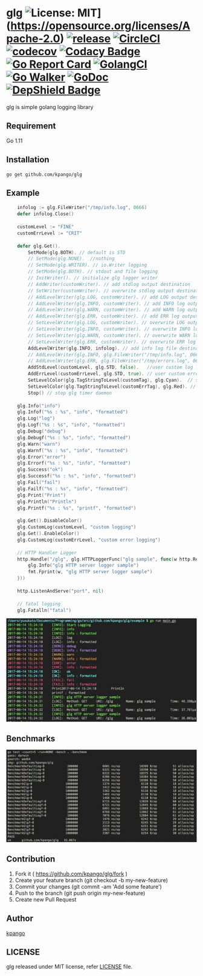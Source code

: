 # glg ![License: MIT](https://img.shields.io/badge/License-MIT-blue.svg?style=flat-square)](https://opensource.org/licenses/Apache-2.0) [![release](https://img.shields.io/github/release/kpango/glg.svg?style=flat-square)](https://github.com/kpango/glg/releases/latest) [![CircleCI](https://circleci.com/gh/kpango/glg.svg)](https://circleci.com/gh/kpango/glg) [![codecov](https://codecov.io/gh/kpango/glg/branch/master/graph/badge.svg?token=2CzooNJtUu&style=flat-square)](https://codecov.io/gh/kpango/glg) [![Codacy Badge](https://api.codacy.com/project/badge/Grade/a6e544eee7bc49e08a000bb10ba3deed)](https://www.codacy.com/app/i.can.feel.gravity/glg?utm_source=github.com&amp;utm_medium=referral&amp;utm_content=kpango/glg&amp;utm_campaign=Badge_Grade) [![Go Report Card](https://goreportcard.com/badge/github.com/kpango/glg)](https://goreportcard.com/report/github.com/kpango/glg) [![GolangCI](https://golangci.com/badges/github.com/kpango/glg.svg?style=flat-square)](https://golangci.com/r/github.com/kpango/glg) [![Go Walker](http://gowalker.org/api/v1/badge)](https://gowalker.org/github.com/kpango/glg) [![GoDoc](http://godoc.org/github.com/kpango/glg?status.svg)](http://godoc.org/github.com/kpango/glg) [![DepShield Badge](https://depshield.sonatype.org/badges/kpango/glg/depshield.svg)](https://depshield.github.io)


glg is simple golang logging library

## Requirement
Go 1.11

## Installation
```shell
go get github.com/kpango/glg
```

## Example
```go
	infolog := glg.FileWriter("/tmp/info.log", 0666)
	defer infolog.Close()

	customLevel := "FINE"
	customErrLevel := "CRIT"

	defer glg.Get().
		SetMode(glg.BOTH). // default is STD
		// SetMode(glg.NONE).  //nothing
		// SetMode(glg.WRITER). // io.Writer logging
		// SetMode(glg.BOTH). // stdout and file logging
		// InitWriter(). // initialize glg logger writer
		// AddWriter(customWriter). // add stdlog output destination
		// SetWriter(customWriter). // overwrite stdlog output destination
		// AddLevelWriter(glg.LOG, customWriter). // add LOG output destination
		// AddLevelWriter(glg.INFO, customWriter). // add INFO log output destination
		// AddLevelWriter(glg.WARN, customWriter). // add WARN log output destination
		// AddLevelWriter(glg.ERR, customWriter). // add ERR log output destination
		// SetLevelWriter(glg.LOG, customWriter). // overwrite LOG output destination
		// SetLevelWriter(glg.INFO, customWriter). // overwrite INFO log output destination
		// SetLevelWriter(glg.WARN, customWriter). // overwrite WARN log output destination
		// SetLevelWriter(glg.ERR, customWriter). // overwrite ERR log output destination
		AddLevelWriter(glg.INFO, infolog). // add info log file destination
		// AddLevelWriter(glg.INFO, glg.FileWriter("/tmp/info.log", 0666)). // add info log file destination
		// AddLevelWriter(glg.ERR, glg.FileWriter("/tmp/errors.log", 0666)). // add error log file destination
		AddStdLevel(customLevel, glg.STD, false).   //user custom log level
		AddErrLevel(customErrLevel, glg.STD, true). // user custom error log level
		SetLevelColor(glg.TagStringToLevel(customTag), glg.Cyan).  // set color output to user custom level
		SetLevelColor(glg.TagStringToLevel(customErrTag), glg.Red). // set color output to user custom level
		Stop() // stop glg timer daemon

	glg.Info("info")
	glg.Infof("%s : %s", "info", "formatted")
	glg.Log("log")
	glg.Logf("%s : %s", "info", "formatted")
	glg.Debug("debug")
	glg.Debugf("%s : %s", "info", "formatted")
	glg.Warn("warn")
	glg.Warnf("%s : %s", "info", "formatted")
	glg.Error("error")
	glg.Errorf("%s : %s", "info", "formatted")
	glg.Success("ok")
	glg.Successf("%s : %s", "info", "formatted")
	glg.Fail("fail")
	glg.Failf("%s : %s", "info", "formatted")
	glg.Print("Print")
	glg.Println("Println")
	glg.Printf("%s : %s", "printf", "formatted")

	glg.Get().DisableColor()
	glg.CustomLog(customLevel, "custom logging")
	glg.Get().EnableColor()
	glg.CustomLog(customErrLevel, "custom error logging")

	// HTTP Handler Logger
	http.Handle("/glg", glg.HTTPLoggerFunc("glg sample", func(w http.ResponseWriter, r *http.Request) {
		glg.Info("glg HTTP server logger sample")
		fmt.Fprint(w, "glg HTTP server logger sample")
	}))

	http.ListenAndServe("port", nil)

	// fatal logging
	glg.Fatalln("fatal")
```

![Sample Logs](https://github.com/kpango/glg/raw/master/images/sample.png)

## Benchmarks

![Bench](https://github.com/kpango/glg/raw/master/images/bench.png)

## Contribution
1. Fork it ( https://github.com/kpango/glg/fork )
2. Create your feature branch (git checkout -b my-new-feature)
3. Commit your changes (git commit -am 'Add some feature')
4. Push to the branch (git push origin my-new-feature)
5. Create new Pull Request

## Author
[kpango](https://github.com/kpango)

## LICENSE
glg released under MIT license, refer [LICENSE](https://github.com/kpango/glg/blob/master/LICENSE) file.
